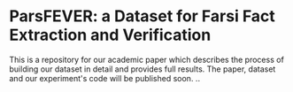# ParsFEVER: a Dataset for Farsi Fact Extraction and Verification

This is a repository for our academic paper which describes the process of building our dataset in detail and provides full results. The paper, dataset and our experiment's code will be published soon.
..
